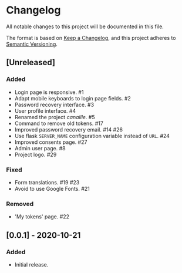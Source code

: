 # Changelog
All notable changes to this project will be documented in this file.

The format is based on [Keep a Changelog](https://keepachangelog.com/en/1.0.0/),
and this project adheres to [Semantic Versioning](https://semver.org/spec/v2.0.0.html).

## [Unreleased]
### Added

- Login page is responsive. #1
- Adapt mobile keyboards to login page fields. #2
- Password recovery interface. #3
- User profile interface. #4
- Renamed the project *canaille*. #5
- Command to remove old tokens. #17
- Improved password recovery email. #14 #26
- Use flask `SERVER_NAME` configuration variable instead of `URL`. #24
- Improved consents page. #27
- Admin user page. #8
- Project logo. #29

### Fixed

- Form translations. #19 #23
- Avoid to use Google Fonts. #21

### Removed

- 'My tokens' page. #22


## [0.0.1] - 2020-10-21
### Added
- Initial release.
